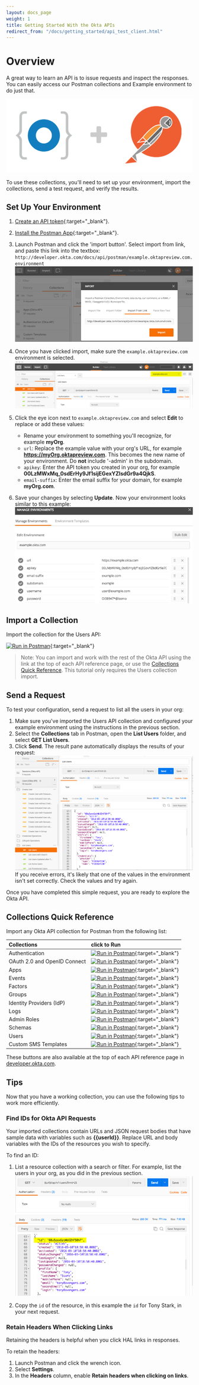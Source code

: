 ```yaml
---
layout: docs_page
weight: 1
title: Getting Started With the Okta APIs
redirect_from: "/docs/getting_started/api_test_client.html"
---
```


# Overview

A great way to learn an API is to issue requests and inspect the responses. You can easily access our Postman collections and Example environment to do just that.

![Postman and an Okta Collection](/assets/img/okta_postman_logo.png)

To use these collections, you'll need to set up your environment, import the collections, send a test request, and verify the results.

## Set Up Your Environment

1. [Create an API token](getting_a_token.html){:target="_blank"}.
2. [Install the Postman App](https://www.getpostman.com/apps){:target="_blank"}.
3. Launch Postman and click the 'import button'. Select import from link, and paste this link into the textbox: `http://developer.okta.com/docs/api/postman/example.oktapreview.com.environment`
    ![Importing the Okta Example Environment](/assets/img/import_enviro.png)

4. Once you have clicked import, make sure the `example.oktapreview.com` environment is selected.
    ![Postman app with collections](/assets/img/postman_example_start.png)

5. Click the eye icon next to `example.oktapreview.com` and select **Edit** to replace or add these values:
    * Rename your environment to something you'll recognize, for example **myOrg**.
    * `url`: Replace the example value with your org's URL, for example **https://myOrg.oktapreview.com**. This becomes the new name of your environment. Do **not** include '-admin' in the subdomain.
    * `apikey`: Enter the API token you created in your org, for example **00LzMWxMq_0sdErHy9Jf1sijEGexYZlsdGr9a4QjkS**.
    * `email-suffix`: Enter the email suffix for your domain, for example **myOrg.com**.

6. Save your changes by selecting **Update**. Now your environment looks similar to this example:
    ![Example.okta.com environment with required values](/assets/img/postman_example_enviro.png)

## Import a Collection

Import the collection for the Users API: 

[![Run in Postman](https://run.pstmn.io/button.svg)](https://app.getpostman.com/run-collection/78060451b3ba309f5bcf){:target="_blank"}

> Note: You can import and work with the rest of the Okta API using the link at the top of each API reference page, 
or use the [Collections Quick Reference](#collections-quick-reference). This tutorial only requires the Users collection import.

## Send a Request

To test your configuration, send a request to list all the users in your org:

1. Make sure you've imported the Users API collection and configured your example environment using the instructions in the previous section.
2. Select the **Collections** tab in Postman, open the **List Users** folder, and select **GET List Users**.
3. Click **Send**. The result pane automatically displays the results of your request:
    ![GET List Users](/assets/img/postman_response.png)
    If you receive errors, it's likely that one of the values in the environment isn't set correctly. Check the values and try again.

Once you have completed this simple request, you are ready to explore the Okta API. 

## Collections Quick Reference

Import any Okta API collection for Postman from the following list:

|  Collections  | click to Run   |
|:---|:---|
| Authentication | [![Run in Postman](https://run.pstmn.io/button.svg)](https://app.getpostman.com/run-collection/07df454531c56cb5fe71){:target="_blank"} |
| OAuth 2.0 and OpenID Connect | [![Run in Postman](https://run.pstmn.io/button.svg)](https://app.getpostman.com/run-collection/4adca9a35eab5716d9f6){:target="_blank"} |
| Apps | [![Run in Postman](https://run.pstmn.io/button.svg)](https://app.getpostman.com/run-collection/4b283a9afed50a1ccd6b){:target="_blank"} |
| Events | [![Run in Postman](https://run.pstmn.io/button.svg)](https://app.getpostman.com/run-collection/44d6b3bbbbf674035a86){:target="_blank"} |
| Factors | [![Run in Postman](https://run.pstmn.io/button.svg)](https://app.getpostman.com/run-collection/b055a859dbe24a54814a){:target="_blank"} |
| Groups | [![Run in Postman](https://run.pstmn.io/button.svg)](https://app.getpostman.com/run-collection/c33a1f9fa8a44c481a6f){:target="_blank"} |
| Identity Providers (IdP) | [![Run in Postman](https://run.pstmn.io/button.svg)](https://app.getpostman.com/run-collection/8438ef3445415386b407){:target="_blank"} |
| Logs | [![Run in Postman](https://run.pstmn.io/button.svg)](https://app.getpostman.com/run-collection/8f19fc704561a8b44e27){:target="_blank"} |
| Admin Roles | [![Run in Postman](https://run.pstmn.io/button.svg)](https://app.getpostman.com/run-collection/5f91aaea133fe6c9cb8b){:target="_blank"} |
| Schemas | [![Run in Postman](https://run.pstmn.io/button.svg)](https://app.getpostman.com/run-collection/443242e60287fb4b8d6d){:target="_blank"} |
| Users  | [![Run in Postman](https://run.pstmn.io/button.svg)](https://app.getpostman.com/run-collection/78060451b3ba309f5bcf){:target="_blank"} |
| Custom SMS Templates | [![Run in Postman](https://run.pstmn.io/button.svg)](https://app.getpostman.com/run-collection/d71f7946d8d56ccdaa06){:target="_blank"} |

These buttons are also available at the top of each API reference page in [developer.okta.com](/docs/api/resources/apps.html).

## Tips

Now that you have a working collection, you can use the following tips to work more efficiently.

### Find IDs for Okta API Requests

Your imported collections contain URLs and JSON request bodies that have sample data with variables such as **\{\{userId\}\}**.
Replace URL and body variables with the IDs of the resources you wish to specify.

To find an ID:

1. List a resource collection with a search or filter. For example, list the users in your org, as you did in the previous section.
    ![List Users Response](/assets/img/postman_response2.png)
    
2. Copy the `id` of the resource, in this example the `id` for Tony Stark, in your next request. 

### Retain Headers When Clicking Links

Retaining the headers is helpful when you click HAL links in responses.

To retain the headers:

1. Launch Postman and click the wrench icon.
2. Select **Settings**.
3. In the **Headers** column, enable **Retain headers when clicking on links**.
